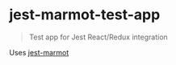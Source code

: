 # jest-marmot-test-app
> Test app for Jest React/Redux integration

Uses [jest-marmot](https://github.com/axehomeyg/jest-marmot)
